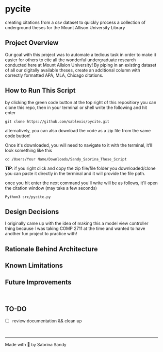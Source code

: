 # pycite
creating citations from a csv dataset to quickly process a collection of underground theses for the Mount Allison University Library

## Project Overview
Our goal with this project was to automate a tedious task in order to make it easier for others to cite all the wonderful undergraduate research conducted here at Mount Allsion University! By piping in an existing dataset of all our digitally available theses, create an additional column with correctly formatted APA, MLA, Chicago citations.

## How to Run This Script
by clicking the green code button at the top right of this repositiory you can clone this repo, then in your terminal or shell write the following and hit enter
```
git clone https://github.com/sablexis/pycite.git
```

alternatively, you can also download the code as a zip file from the same code button!

Once it's downloaded, you will need to navigate to it with the terminal, it'll look something like this

```
cd /Users/Your Name/Downloads/Sandy_Sabrina_These_Script
```
**TIP**: if you right click and copy the zip file/file folder you downloaded/clone you can paste it directly in the terminal and it will provide the file path.

once you hit enter the next command you'll write will be as follows, it'll open the citation window (may take a few seconds)

```
Python3 src/pycite.py
```

## Design Decisions
I originally came up with the idea of making this a model view controller thing because I was taking COMP 2711 at the time and wanted to have another fun project to practice with!
## Rationale Behind Architecture
## Known Limitations
## Future Improvements


<br>

## TO-DO
- [ ] review documentation && clean up 

<br>

---
Made with 💛 by Sabrina Sandy